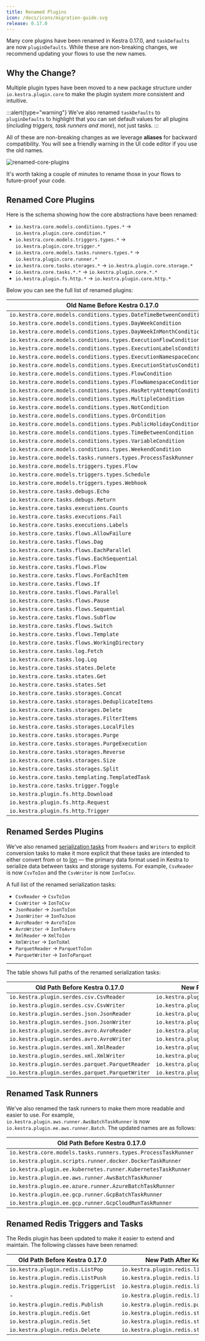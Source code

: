 ```yaml
---
title: Renamed Plugins
icon: /docs/icons/migration-guide.svg
release: 0.17.0
---
```


Many core plugins have been renamed in Kestra 0.17.0, and `taskDefaults` are now `pluginDefaults`. While these are non-breaking changes, we recommend updating your flows to use the new names.

## Why the Change?
Multiple plugin types have been moved to a new package structure under `io.kestra.plugin.core` to make the plugin system more consistent and intuitive.

:::alert{type="warning"}
We've also renamed `taskDefaults` to `pluginDefaults` to highlight that you can set default values for all plugins (_including triggers, task runners and more_), not just tasks.
:::

All of these are non-breaking changes as we leverage **aliases** for backward compatibility. You will see a friendly warning in the UI code editor if you use the old names.

![renamed-core-plugins](@assets/docs/migration-guide/renamed-core-plugins.png)

It's worth taking a couple of minutes to rename those in your flows to future-proof your code.

## Renamed Core Plugins

Here is the schema showing how the core abstractions have been renamed:

- `io.kestra.core.models.conditions.types.*` → `io.kestra.plugin.core.condition.*`
- `io.kestra.core.models.triggers.types.*` → `io.kestra.plugin.core.trigger.*`
- `io.kestra.core.models.tasks.runners.types.*` → `io.kestra.plugin.core.runner.*`
- `io.kestra.core.tasks.storages.*` → `io.kestra.plugin.core.storage.*`
- `io.kestra.core.tasks.*.*` → `io.kestra.plugin.core.*.*`
- `io.kestra.plugin.fs.http.*` → `io.kestra.plugin.core.http.*`



Below you can see the full list of renamed plugins:

| Old Name Before Kestra 0.17.0                                        | New Name After Kestra 0.17.0                                  |
|----------------------------------------------------------------------|---------------------------------------------------------------|
| `io.kestra.core.models.conditions.types.DateTimeBetweenCondition`    | `io.kestra.plugin.core.condition.DateTimeBetweenCondition`    |
| `io.kestra.core.models.conditions.types.DayWeekCondition`            | `io.kestra.plugin.core.condition.DayWeekCondition`            |
| `io.kestra.core.models.conditions.types.DayWeekInMonthCondition`     | `io.kestra.plugin.core.condition.DayWeekInMonthCondition`     |
| `io.kestra.core.models.conditions.types.ExecutionFlowCondition`      | `io.kestra.plugin.core.condition.ExecutionFlowCondition`      |
| `io.kestra.core.models.conditions.types.ExecutionLabelsCondition`    | `io.kestra.plugin.core.condition.ExecutionLabelsCondition`    |
| `io.kestra.core.models.conditions.types.ExecutionNamespaceCondition` | `io.kestra.plugin.core.condition.ExecutionNamespaceCondition` |
| `io.kestra.core.models.conditions.types.ExecutionStatusCondition`    | `io.kestra.plugin.core.condition.ExecutionStatusCondition`    |
| `io.kestra.core.models.conditions.types.FlowCondition`               | `io.kestra.plugin.core.condition.FlowCondition`               |
| `io.kestra.core.models.conditions.types.FlowNamespaceCondition`      | `io.kestra.plugin.core.condition.FlowNamespaceCondition`      |
| `io.kestra.core.models.conditions.types.HasRetryAttemptCondition`    | `io.kestra.plugin.core.condition.HasRetryAttemptCondition`    |
| `io.kestra.core.models.conditions.types.MultipleCondition`           | `io.kestra.plugin.core.condition.MultipleCondition`           |
| `io.kestra.core.models.conditions.types.NotCondition`                | `io.kestra.plugin.core.condition.NotCondition`                |
| `io.kestra.core.models.conditions.types.OrCondition`                 | `io.kestra.plugin.core.condition.OrCondition`                 |
| `io.kestra.core.models.conditions.types.PublicHolidayCondition`      | `io.kestra.plugin.core.condition.PublicHolidayCondition`      |
| `io.kestra.core.models.conditions.types.TimeBetweenCondition`        | `io.kestra.plugin.core.condition.TimeBetweenCondition`        |
| `io.kestra.core.models.conditions.types.VariableCondition`           | `io.kestra.plugin.core.condition.ExpressionCondition`         |
| `io.kestra.core.models.conditions.types.WeekendCondition`            | `io.kestra.plugin.core.condition.WeekendCondition`            |
| `io.kestra.core.models.tasks.runners.types.ProcessTaskRunner`        | `io.kestra.plugin.core.runner.Process`                        |
| `io.kestra.core.models.triggers.types.Flow`                          | `io.kestra.plugin.core.trigger.Flow`                          |
| `io.kestra.core.models.triggers.types.Schedule`                      | `io.kestra.plugin.core.trigger.Schedule`                      |
| `io.kestra.core.models.triggers.types.Webhook`                       | `io.kestra.plugin.core.trigger.Webhook`                       |
| `io.kestra.core.tasks.debugs.Echo`                                   | `io.kestra.plugin.core.debug.Echo`                            |
| `io.kestra.core.tasks.debugs.Return`                                 | `io.kestra.plugin.core.debug.Return`                          |
| `io.kestra.core.tasks.executions.Counts`                             | `io.kestra.plugin.core.execution.Count`                       |
| `io.kestra.core.tasks.executions.Fail`                               | `io.kestra.plugin.core.execution.Fail`                        |
| `io.kestra.core.tasks.executions.Labels`                             | `io.kestra.plugin.core.execution.Labels`                      |
| `io.kestra.core.tasks.flows.AllowFailure`                            | `io.kestra.plugin.core.flow.AllowFailure`                     |
| `io.kestra.core.tasks.flows.Dag`                                     | `io.kestra.plugin.core.flow.Dag`                              |
| `io.kestra.core.tasks.flows.EachParallel`                            | `io.kestra.plugin.core.flow.EachParallel`                     |
| `io.kestra.core.tasks.flows.EachSequential`                          | `io.kestra.plugin.core.flow.EachSequential`                   |
| `io.kestra.core.tasks.flows.Flow`                                    | `io.kestra.plugin.core.flow.Subflow`                          |
| `io.kestra.core.tasks.flows.ForEachItem`                             | `io.kestra.plugin.core.flow.ForEachItem`                      |
| `io.kestra.core.tasks.flows.If`                                      | `io.kestra.plugin.core.flow.If`                               |
| `io.kestra.core.tasks.flows.Parallel`                                | `io.kestra.plugin.core.flow.Parallel`                         |
| `io.kestra.core.tasks.flows.Pause`                                   | `io.kestra.plugin.core.flow.Pause`                            |
| `io.kestra.core.tasks.flows.Sequential`                              | `io.kestra.plugin.core.flow.Sequential`                       |
| `io.kestra.core.tasks.flows.Subflow`                                 | `io.kestra.plugin.core.flow.Subflow`                          |
| `io.kestra.core.tasks.flows.Switch`                                  | `io.kestra.plugin.core.flow.Switch`                           |
| `io.kestra.core.tasks.flows.Template`                                | `io.kestra.plugin.core.flow.Template`                         |
| `io.kestra.core.tasks.flows.WorkingDirectory`                        | `io.kestra.plugin.core.flow.WorkingDirectory`                 |
| `io.kestra.core.tasks.log.Fetch`                                     | `io.kestra.plugin.core.log.Fetch`                             |
| `io.kestra.core.tasks.log.Log`                                       | `io.kestra.plugin.core.log.Log`                               |
| `io.kestra.core.tasks.states.Delete`                                 | `io.kestra.plugin.core.state.Delete`                          |
| `io.kestra.core.tasks.states.Get`                                    | `io.kestra.plugin.core.state.Get`                             |
| `io.kestra.core.tasks.states.Set`                                    | `io.kestra.plugin.core.state.Set`                             |
| `io.kestra.core.tasks.storages.Concat`                               | `io.kestra.plugin.core.storage.Concat`                        |
| `io.kestra.core.tasks.storages.DeduplicateItems`                     | `io.kestra.plugin.core.storage.DeduplicateItems`              |
| `io.kestra.core.tasks.storages.Delete`                               | `io.kestra.plugin.core.storage.Delete`                        |
| `io.kestra.core.tasks.storages.FilterItems`                          | `io.kestra.plugin.core.storage.FilterItems`                   |
| `io.kestra.core.tasks.storages.LocalFiles`                           | `io.kestra.plugin.core.storage.LocalFiles`                    |
| `io.kestra.core.tasks.storages.Purge`                                | `io.kestra.plugin.core.storage.Purge`                         |
| `io.kestra.core.tasks.storages.PurgeExecution`                       | `io.kestra.plugin.core.storage.PurgeExecution`                |
| `io.kestra.core.tasks.storages.Reverse`                              | `io.kestra.plugin.core.storage.Reverse`                       |
| `io.kestra.core.tasks.storages.Size`                                 | `io.kestra.plugin.core.storage.Size`                          |
| `io.kestra.core.tasks.storages.Split`                                | `io.kestra.plugin.core.storage.Split`                         |
| `io.kestra.core.tasks.templating.TemplatedTask`                      | `io.kestra.plugin.core.templating.TemplatedTask`              |
| `io.kestra.core.tasks.trigger.Toggle`                                | `io.kestra.plugin.core.trigger.Toggle`                        |
| `io.kestra.plugin.fs.http.Download`                                  | `io.kestra.plugin.core.http.Download`                         |
| `io.kestra.plugin.fs.http.Request`                                   | `io.kestra.plugin.core.http.Request`                          |
| `io.kestra.plugin.fs.http.Trigger`                                   | `io.kestra.plugin.core.http.Trigger`                          |


## Renamed Serdes Plugins

We've also renamed [serialization tasks](https://github.com/kestra-io/kestra/issues/2298) from `Readers` and `Writers` to explicit conversion tasks to make it more explicit that these tasks are intended to either convert from or to [Ion](https://amazon-ion.github.io/ion-docs/) — the primary data format used in Kestra to serialize data between tasks and storage systems. For example, `CsvReader` is now `CsvToIon` and the `CsvWriter` is now `IonToCsv`.

A full list of the renamed serialization tasks:
- `CsvReader` → `CsvToIon`
- `CsvWriter` → `IonToCsv`
- `JsonReader` → `JsonToIon`
- `JsonWriter` → `IonToJson`
- `AvroReader` → `AvroToIon`
- `AvroWriter` → `IonToAvro`
- `XmlReader` → `XmlToIon`
- `XmlWriter` → `IonToXml`
- `ParquetReader` → `ParquetToIon`
- `ParquetWriter` → `IonToParquet`

---

The table shows full paths of the renamed serialization tasks:

| Old Path Before Kestra 0.17.0                   | New Path After Kestra 0.17.0                   |
|-------------------------------------------------|------------------------------------------------|
| `io.kestra.plugin.serdes.csv.CsvReader`         | `io.kestra.plugin.serdes.csv.CsvToIon`         |
| `io.kestra.plugin.serdes.csv.CsvWriter`         | `io.kestra.plugin.serdes.csv.IonToCsv`         |
| `io.kestra.plugin.serdes.json.JsonReader`       | `io.kestra.plugin.serdes.json.JsonToIon`       |
| `io.kestra.plugin.serdes.json.JsonWriter`       | `io.kestra.plugin.serdes.json.IonToJson`       |
| `io.kestra.plugin.serdes.avro.AvroReader`       | `io.kestra.plugin.serdes.avro.AvroToIon`       |
| `io.kestra.plugin.serdes.avro.AvroWriter`       | `io.kestra.plugin.serdes.avro.IonToAvro`       |
| `io.kestra.plugin.serdes.xml.XmlReader`         | `io.kestra.plugin.serdes.xml.XmlToIon`         |
| `io.kestra.plugin.serdes.xml.XmlWriter`         | `io.kestra.plugin.serdes.xml.IonToXml`         |
| `io.kestra.plugin.serdes.parquet.ParquetReader` | `io.kestra.plugin.serdes.parquet.ParquetToIon` |
| `io.kestra.plugin.serdes.parquet.ParquetWriter` | `io.kestra.plugin.serdes.parquet.IonToParquet` |


## Renamed Task Runners

We've also renamed the task runners to make them more readable and easier to use. For example, `io.kestra.plugin.aws.runner.AwsBatchTaskRunner` is now `io.kestra.plugin.ee.aws.runner.Batch`. The updated names are as follows:

| Old Path Before Kestra 0.17.0                                 | New Path After Kestra 0.17.0                    |
|---------------------------------------------------------------|-------------------------------------------------|
| `io.kestra.core.models.tasks.runners.types.ProcessTaskRunner` | `io.kestra.plugin.core.runner.Process`          |
| `io.kestra.plugin.scripts.runner.docker.DockerTaskRunner`     | `io.kestra.plugin.scripts.runner.docker.Docker` |
| `io.kestra.plugin.ee.kubernetes.runner.KubernetesTaskRunner`  | `io.kestra.plugin.ee.kubernetes.runner.Kubernetes` |
| `io.kestra.plugin.ee.aws.runner.AwsBatchTaskRunner`           | `io.kestra.plugin.ee.aws.runner.Batch`             |
| `io.kestra.plugin.ee.azure.runner.AzureBatchTaskRunner`       | `io.kestra.plugin.ee.azure.runner.Batch`           |
| `io.kestra.plugin.ee.gcp.runner.GcpBatchTaskRunner`           | `io.kestra.plugin.ee.gcp.runner.Batch`             |
| `io.kestra.plugin.ee.gcp.runner.GcpCloudRunTaskRunner`        | `io.kestra.plugin.ee.gcp.runner.CloudRun`          |

## Renamed Redis Triggers and Tasks

The Redis plugin has been updated to make it easier to extend and maintain. The following classes have been renamed:

| Old Path Before Kestra 0.17.0        | New Path After Kestra 0.17.0                  |
|--------------------------------------|-----------------------------------------------|
| `io.kestra.plugin.redis.ListPop`     | `io.kestra.plugin.redis.list.ListPop`         |
| `io.kestra.plugin.redis.ListPush`    | `io.kestra.plugin.redis.list.ListPush`        |
| `io.kestra.plugin.redis.TriggerList` | `io.kestra.plugin.redis.list.Trigger`         |
| -                                    | `io.kestra.plugin.redis.list.RealtimeTrigger` |
| `io.kestra.plugin.redis.Publish`     | `io.kestra.plugin.redis.pubsub.Publish`       |
| `io.kestra.plugin.redis.Get`         | `io.kestra.plugin.redis.string.Get`           |
| `io.kestra.plugin.redis.Set`         | `io.kestra.plugin.redis.string.Set`           |
| `io.kestra.plugin.redis.Delete`      | `io.kestra.plugin.redis.string.Delete`        |


